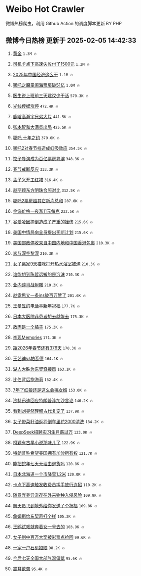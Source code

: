 # Weibo Hot Crawler 



微博热榜爬虫，利用 Github Action 的调度脚本更新 BY PHP 


## 微博今日热榜 更新于 2025-02-05 14:42:33 
1. [黄金](https://s.weibo.com/weibo?q=%E9%BB%84%E9%87%91&t=31&band_rank=1&Refer=top) `1.3M 🔥` 

1. [司机卡点下高速失败付了1500元](https://s.weibo.com/weibo?q=%23%E5%8F%B8%E6%9C%BA%E5%8D%A1%E7%82%B9%E4%B8%8B%E9%AB%98%E9%80%9F%E5%A4%B1%E8%B4%A5%E4%BB%98%E4%BA%861500%E5%85%83%23&t=31&band_rank=2&Refer=top) `1.2M 🔥` 

1. [2025年中国经济这么干](https://s.weibo.com/weibo?q=%232025%E5%B9%B4%E4%B8%AD%E5%9B%BD%E7%BB%8F%E6%B5%8E%E8%BF%99%E4%B9%88%E5%B9%B2%23&t=31&band_rank=3&Refer=top) `1.1M 🔥` 

1. [哪吒之魔童闹海票房破51亿](https://s.weibo.com/weibo?q=%23%E5%93%AA%E5%90%92%E4%B9%8B%E9%AD%94%E7%AB%A5%E9%97%B9%E6%B5%B7%E7%A5%A8%E6%88%BF%E7%A0%B451%E4%BA%BF%23&t=31&band_rank=4&Refer=top) `1.0M 🔥` 

1. [医生说上班前三天建议少干活](https://s.weibo.com/weibo?q=%23%E5%8C%BB%E7%94%9F%E8%AF%B4%E4%B8%8A%E7%8F%AD%E5%89%8D%E4%B8%89%E5%A4%A9%E5%BB%BA%E8%AE%AE%E5%B0%91%E5%B9%B2%E6%B4%BB%23&t=31&band_rank=5&Refer=top) `570.3K 🔥` 

1. [光线传媒涨停](https://s.weibo.com/weibo?q=%23%E5%85%89%E7%BA%BF%E4%BC%A0%E5%AA%92%E6%B6%A8%E5%81%9C%23&t=31&band_rank=6&Refer=top) `472.4K 🔥` 

1. [鹿晗高瀚宇兄弟大片](https://s.weibo.com/weibo?q=%23%E9%B9%BF%E6%99%97%E9%AB%98%E7%80%9A%E5%AE%87%E5%85%84%E5%BC%9F%E5%A4%A7%E7%89%87%23&t=31&band_rank=7&Refer=top) `441.5K 🔥` 

1. [张本智和大满贯出局](https://s.weibo.com/weibo?q=%E5%BC%A0%E6%9C%AC%E6%99%BA%E5%92%8C%E5%A4%A7%E6%BB%A1%E8%B4%AF%E5%87%BA%E5%B1%80&t=31&band_rank=8&Refer=top) `425.5K 🔥` 

1. [哪吒 十年之约](https://s.weibo.com/weibo?q=%E5%93%AA%E5%90%92%20%E5%8D%81%E5%B9%B4%E4%B9%8B%E7%BA%A6&t=31&band_rank=9&Refer=top) `370.0K 🔥` 

1. [哪吒2对春节档造成虹吸效应](https://s.weibo.com/weibo?q=%23%E5%93%AA%E5%90%922%E5%AF%B9%E6%98%A5%E8%8A%82%E6%A1%A3%E9%80%A0%E6%88%90%E8%99%B9%E5%90%B8%E6%95%88%E5%BA%94%23&t=31&band_rank=10&Refer=top) `354.5K 🔥` 

1. [饺子导演成为百亿票房导演](https://s.weibo.com/weibo?q=%23%E9%A5%BA%E5%AD%90%E5%AF%BC%E6%BC%94%E6%88%90%E4%B8%BA%E7%99%BE%E4%BA%BF%E7%A5%A8%E6%88%BF%E5%AF%BC%E6%BC%94%23&t=31&band_rank=11&Refer=top) `348.3K 🔥` 

1. [春节戒断反应](https://s.weibo.com/weibo?q=%E6%98%A5%E8%8A%82%E6%88%92%E6%96%AD%E5%8F%8D%E5%BA%94&t=31&band_rank=12&Refer=top) `333.3K 🔥` 

1. [孟子义开工红裙](https://s.weibo.com/weibo?q=%23%E5%AD%9F%E5%AD%90%E4%B9%89%E5%BC%80%E5%B7%A5%E7%BA%A2%E8%A3%99%23&t=31&band_rank=13&Refer=top) `316.4K 🔥` 

1. [赵丽颖东方明珠合照对比](https://s.weibo.com/weibo?q=%23%E8%B5%B5%E4%B8%BD%E9%A2%96%E4%B8%9C%E6%96%B9%E6%98%8E%E7%8F%A0%E5%90%88%E7%85%A7%E5%AF%B9%E6%AF%94%23&t=31&band_rank=14&Refer=top) `312.5K 🔥` 

1. [哪吒2票房超其它新片总和](https://s.weibo.com/weibo?q=%23%E5%93%AA%E5%90%922%E7%A5%A8%E6%88%BF%E8%B6%85%E5%85%B6%E5%AE%83%E6%96%B0%E7%89%87%E6%80%BB%E5%92%8C%23&t=31&band_rank=15&Refer=top) `287.0K 🔥` 

1. [金饰价格一夜涨11元每克](https://s.weibo.com/weibo?q=%23%E9%87%91%E9%A5%B0%E4%BB%B7%E6%A0%BC%E4%B8%80%E5%A4%9C%E6%B6%A811%E5%85%83%E6%AF%8F%E5%85%8B%23&t=31&band_rank=16&Refer=top) `232.5K 🔥` 

1. [谷爱凌因摔倒造成了严重的挫伤](https://s.weibo.com/weibo?q=%23%E8%B0%B7%E7%88%B1%E5%87%8C%E5%9B%A0%E6%91%94%E5%80%92%E9%80%A0%E6%88%90%E4%BA%86%E4%B8%A5%E9%87%8D%E7%9A%84%E6%8C%AB%E4%BC%A4%23&t=31&band_rank=17&Refer=top) `215.6K 🔥` 

1. [美国中情局向全员提出买断计划](https://s.weibo.com/weibo?q=%23%E7%BE%8E%E5%9B%BD%E4%B8%AD%E6%83%85%E5%B1%80%E5%90%91%E5%85%A8%E5%91%98%E6%8F%90%E5%87%BA%E4%B9%B0%E6%96%AD%E8%AE%A1%E5%88%92%23&t=31&band_rank=18&Refer=top) `215.6K 🔥` 

1. [美国邮政停收来自中国内地和中国香港包裹](https://s.weibo.com/weibo?q=%23%E7%BE%8E%E5%9B%BD%E9%82%AE%E6%94%BF%E5%81%9C%E6%94%B6%E6%9D%A5%E8%87%AA%E4%B8%AD%E5%9B%BD%E5%86%85%E5%9C%B0%E5%92%8C%E4%B8%AD%E5%9B%BD%E9%A6%99%E6%B8%AF%E5%8C%85%E8%A3%B9%23&t=31&band_rank=19&Refer=top) `210.3K 🔥` 

1. [恋与深空黎深](https://s.weibo.com/weibo?q=%E6%81%8B%E4%B8%8E%E6%B7%B1%E7%A9%BA%E9%BB%8E%E6%B7%B1&t=31&band_rank=20&Refer=top) `210.3K 🔥` 

1. [女子离家9天猫咪打开热水浴室被泡](https://s.weibo.com/weibo?q=%23%E5%A5%B3%E5%AD%90%E7%A6%BB%E5%AE%B69%E5%A4%A9%E7%8C%AB%E5%92%AA%E6%89%93%E5%BC%80%E7%83%AD%E6%B0%B4%E6%B5%B4%E5%AE%A4%E8%A2%AB%E6%B3%A1%23&t=31&band_rank=21&Refer=top) `210.3K 🔥` 

1. [谁能想到陈哲远搬的是泡沫](https://s.weibo.com/weibo?q=%E8%B0%81%E8%83%BD%E6%83%B3%E5%88%B0%E9%99%88%E5%93%B2%E8%BF%9C%E6%90%AC%E7%9A%84%E6%98%AF%E6%B3%A1%E6%B2%AB&t=31&band_rank=22&Refer=top) `210.3K 🔥` 

1. [业内谈肖战射雕](https://s.weibo.com/weibo?q=%23%E4%B8%9A%E5%86%85%E8%B0%88%E8%82%96%E6%88%98%E5%B0%84%E9%9B%95%23&t=31&band_rank=23&Refer=top) `210.3K 🔥` 

1. [赵露思又一条ins破百万赞了](https://s.weibo.com/weibo?q=%23%E8%B5%B5%E9%9C%B2%E6%80%9D%E5%8F%88%E4%B8%80%E6%9D%A1ins%E7%A0%B4%E7%99%BE%E4%B8%87%E8%B5%9E%E4%BA%86%23&t=31&band_rank=24&Refer=top) `201.6K 🔥` 

1. [王曼昱的电话亭新年祝福](https://s.weibo.com/weibo?q=%23%E7%8E%8B%E6%9B%BC%E6%98%B1%E7%9A%84%E7%94%B5%E8%AF%9D%E4%BA%AD%E6%96%B0%E5%B9%B4%E7%A5%9D%E7%A6%8F%23&t=31&band_rank=25&Refer=top) `177.7K 🔥` 

1. [日本大医院非患者想去就能去](https://s.weibo.com/weibo?q=%23%E6%97%A5%E6%9C%AC%E5%A4%A7%E5%8C%BB%E9%99%A2%E9%9D%9E%E6%82%A3%E8%80%85%E6%83%B3%E5%8E%BB%E5%B0%B1%E8%83%BD%E5%8E%BB%23&t=31&band_rank=26&Refer=top) `175.3K 🔥` 

1. [敖丙是一个橘子](https://s.weibo.com/weibo?q=%E6%95%96%E4%B8%99%E6%98%AF%E4%B8%80%E4%B8%AA%E6%A9%98%E5%AD%90&t=31&band_rank=27&Refer=top) `175.3K 🔥` 

1. [李现Memories](https://s.weibo.com/weibo?q=%23%E6%9D%8E%E7%8E%B0Memories%23&t=31&band_rank=28&Refer=top) `171.3K 🔥` 

1. [距2026年春节还有376天](https://s.weibo.com/weibo?q=%23%E8%B7%9D2026%E5%B9%B4%E6%98%A5%E8%8A%82%E8%BF%98%E6%9C%89376%E5%A4%A9%23&t=31&band_rank=29&Refer=top) `170.3K 🔥` 

1. [王艺迪vs帕瓦德](https://s.weibo.com/weibo?q=%23%E7%8E%8B%E8%89%BA%E8%BF%AAvs%E5%B8%95%E7%93%A6%E5%BE%B7%23&t=31&band_rank=30&Refer=top) `164.1K 🔥` 

1. [湖人大胜为东契奇接风](https://s.weibo.com/weibo?q=%23%E6%B9%96%E4%BA%BA%E5%A4%A7%E8%83%9C%E4%B8%BA%E4%B8%9C%E5%A5%91%E5%A5%87%E6%8E%A5%E9%A3%8E%23&t=31&band_rank=31&Refer=top) `163.1K 🔥` 

1. [比伯背后抱海莉](https://s.weibo.com/weibo?q=%23%E6%AF%94%E4%BC%AF%E8%83%8C%E5%90%8E%E6%8A%B1%E6%B5%B7%E8%8E%89%23&t=31&band_rank=32&Refer=top) `162.4K 🔥` 

1. [7年了红狼还是这么会挑女婿](https://s.weibo.com/weibo?q=7%E5%B9%B4%E4%BA%86%E7%BA%A2%E7%8B%BC%E8%BF%98%E6%98%AF%E8%BF%99%E4%B9%88%E4%BC%9A%E6%8C%91%E5%A5%B3%E5%A9%BF&t=31&band_rank=33&Refer=top) `153.0K 🔥` 

1. [沙特迅速回应特朗普涉加沙言论](https://s.weibo.com/weibo?q=%23%E6%B2%99%E7%89%B9%E8%BF%85%E9%80%9F%E5%9B%9E%E5%BA%94%E7%89%B9%E6%9C%97%E6%99%AE%E6%B6%89%E5%8A%A0%E6%B2%99%E8%A8%80%E8%AE%BA%23&t=31&band_rank=34&Refer=top) `146.2K 🔥` 

1. [看到刘昊然理解古代复宠了](https://s.weibo.com/weibo?q=%E7%9C%8B%E5%88%B0%E5%88%98%E6%98%8A%E7%84%B6%E7%90%86%E8%A7%A3%E5%8F%A4%E4%BB%A3%E5%A4%8D%E5%AE%A0%E4%BA%86&t=31&band_rank=35&Refer=top) `137.9K 🔥` 

1. [女子带菜籽油返程倒车里花2000清洗](https://s.weibo.com/weibo?q=%23%E5%A5%B3%E5%AD%90%E5%B8%A6%E8%8F%9C%E7%B1%BD%E6%B2%B9%E8%BF%94%E7%A8%8B%E5%80%92%E8%BD%A6%E9%87%8C%E8%8A%B12000%E6%B8%85%E6%B4%97%23&t=31&band_rank=36&Refer=top) `134.2K 🔥` 

1. [DeepSeek招聘实习生月薪过万](https://s.weibo.com/weibo?q=%23DeepSeek%E6%8B%9B%E8%81%98%E5%AE%9E%E4%B9%A0%E7%94%9F%E6%9C%88%E8%96%AA%E8%BF%87%E4%B8%87%23&t=31&band_rank=37&Refer=top) `123.0K 🔥` 

1. [柯颖有古早小说那味儿了](https://s.weibo.com/weibo?q=%E6%9F%AF%E9%A2%96%E6%9C%89%E5%8F%A4%E6%97%A9%E5%B0%8F%E8%AF%B4%E9%82%A3%E5%91%B3%E5%84%BF%E4%BA%86&t=31&band_rank=38&Refer=top) `122.9K 🔥` 

1. [特朗普称希望美国拥有加沙所有权](https://s.weibo.com/weibo?q=%23%E7%89%B9%E6%9C%97%E6%99%AE%E7%A7%B0%E5%B8%8C%E6%9C%9B%E7%BE%8E%E5%9B%BD%E6%8B%A5%E6%9C%89%E5%8A%A0%E6%B2%99%E6%89%80%E6%9C%89%E6%9D%83%23&t=31&band_rank=39&Refer=top) `121.7K 🔥` 

1. [能把蛇年七天无理由退货吗](https://s.weibo.com/weibo?q=%23%E8%83%BD%E6%8A%8A%E8%9B%87%E5%B9%B4%E4%B8%83%E5%A4%A9%E6%97%A0%E7%90%86%E7%94%B1%E9%80%80%E8%B4%A7%E5%90%97%23&t=31&band_rank=40&Refer=top) `120.8K 🔥` 

1. [日本北海道一个市降雪1.2米](https://s.weibo.com/weibo?q=%23%E6%97%A5%E6%9C%AC%E5%8C%97%E6%B5%B7%E9%81%93%E4%B8%80%E4%B8%AA%E5%B8%82%E9%99%8D%E9%9B%AA1.2%E7%B1%B3%23&t=31&band_rank=41&Refer=top) `120.0K 🔥` 

1. [卡点下高速触发收费员挥手放行连招](https://s.weibo.com/weibo?q=%23%E5%8D%A1%E7%82%B9%E4%B8%8B%E9%AB%98%E9%80%9F%E8%A7%A6%E5%8F%91%E6%94%B6%E8%B4%B9%E5%91%98%E6%8C%A5%E6%89%8B%E6%94%BE%E8%A1%8C%E8%BF%9E%E6%8B%9B%23&t=31&band_rank=42&Refer=top) `110.2K 🔥` 

1. [随意弃养异宠存在外来物种入侵风险](https://s.weibo.com/weibo?q=%23%E9%9A%8F%E6%84%8F%E5%BC%83%E5%85%BB%E5%BC%82%E5%AE%A0%E5%AD%98%E5%9C%A8%E5%A4%96%E6%9D%A5%E7%89%A9%E7%A7%8D%E5%85%A5%E4%BE%B5%E9%A3%8E%E9%99%A9%23&t=31&band_rank=43&Refer=top) `109.9K 🔥` 

1. [航天员飞到舱外给你发送了个祝福](https://s.weibo.com/weibo?q=%23%E8%88%AA%E5%A4%A9%E5%91%98%E9%A3%9E%E5%88%B0%E8%88%B1%E5%A4%96%E7%BB%99%E4%BD%A0%E5%8F%91%E9%80%81%E4%BA%86%E4%B8%AA%E7%A5%9D%E7%A6%8F%23&t=31&band_rank=44&Refer=top) `109.8K 🔥` 

1. [詹姆斯给东契奇打个样](https://s.weibo.com/weibo?q=%23%E8%A9%B9%E5%A7%86%E6%96%AF%E7%BB%99%E4%B8%9C%E5%A5%91%E5%A5%87%E6%89%93%E4%B8%AA%E6%A0%B7%23&t=31&band_rank=45&Refer=top) `105.3K 🔥` 

1. [王鸥试戏就奔着女一号去的](https://s.weibo.com/weibo?q=%E7%8E%8B%E9%B8%A5%E8%AF%95%E6%88%8F%E5%B0%B1%E5%A5%94%E7%9D%80%E5%A5%B3%E4%B8%80%E5%8F%B7%E5%8E%BB%E7%9A%84&t=31&band_rank=46&Refer=top) `103.9K 🔥` 

1. [女子刮中百万大奖被彩票点抢回](https://s.weibo.com/weibo?q=%23%E5%A5%B3%E5%AD%90%E5%88%AE%E4%B8%AD%E7%99%BE%E4%B8%87%E5%A4%A7%E5%A5%96%E8%A2%AB%E5%BD%A9%E7%A5%A8%E7%82%B9%E6%8A%A2%E5%9B%9E%23&t=31&band_rank=47&Refer=top) `99.6K 🔥` 

1. [一家一户石矶娘娘](https://s.weibo.com/weibo?q=%E4%B8%80%E5%AE%B6%E4%B8%80%E6%88%B7%E7%9F%B3%E7%9F%B6%E5%A8%98%E5%A8%98&t=31&band_rank=48&Refer=top) `98.2K 🔥` 

1. [今后七天全国大部气温偏低](https://s.weibo.com/weibo?q=%23%E4%BB%8A%E5%90%8E%E4%B8%83%E5%A4%A9%E5%85%A8%E5%9B%BD%E5%A4%A7%E9%83%A8%E6%B0%94%E6%B8%A9%E5%81%8F%E4%BD%8E%23&t=31&band_rank=49&Refer=top) `95.6K 🔥` 

1. [震耳欲聋](https://s.weibo.com/weibo?q=%E9%9C%87%E8%80%B3%E6%AC%B2%E8%81%8B&t=31&band_rank=50&Refer=top) `95.4K 🔥` 

